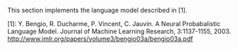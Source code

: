 This section implements the language model described in [1].

[1]: Y. Bengio, R. Ducharme, P. Vincent, C. Jauvin. A Neural Probabalistic Language Model. Journal of Machine Learning Research, 3:1137-1155, 2003. http://www.jmlr.org/papers/volume3/bengio03a/bengio03a.pdf